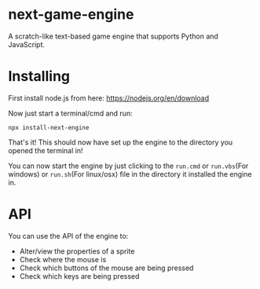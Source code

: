# next-game-engine

A scratch-like text-based game engine that supports Python and JavaScript.

# Installing

First install node.js from here: https://nodejs.org/en/download

Now just start a terminal/cmd and run:

```shell
npx install-next-engine
```

That's it! This should now have set up the engine to the directory you
opened the terminal in!

You can now start the engine by just clicking to the
`run.cmd` or `run.vbs`(For windows) or `run.sh`(For linux/osx) file
in the directory it installed the engine in.

# API

You can use the API of the engine to:

- Alter/view the properties of a sprite
- Check where the mouse is
- Check which buttons of the mouse are being pressed
- Check which keys are being pressed